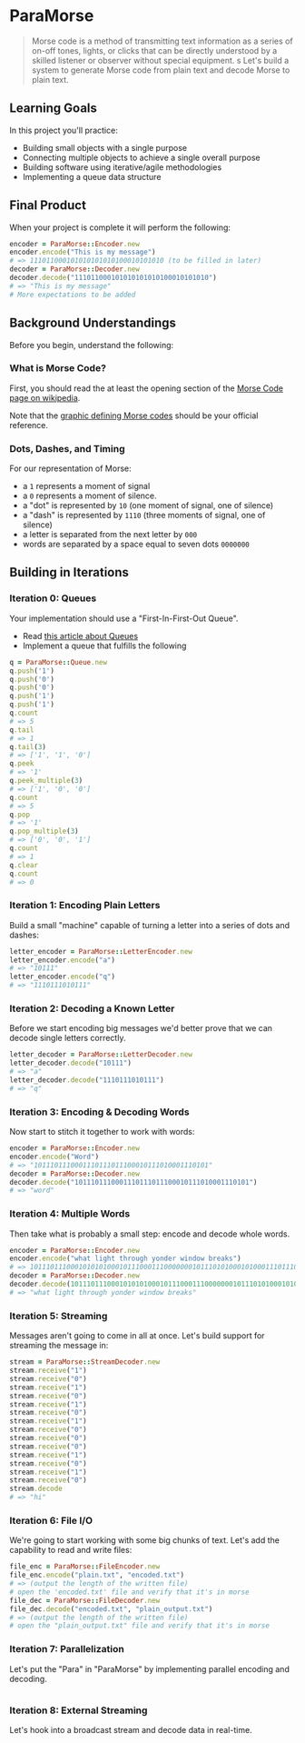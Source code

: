 # ParaMorse

> Morse code is a method of transmitting text information as a series of on-off tones, lights, or clicks that can be directly understood by a skilled listener or observer without special equipment.
s
Let's build a system to generate Morse code from plain text and decode Morse to
plain text.

## Learning Goals

In this project you'll practice:

* Building small objects with a single purpose
* Connecting multiple objects to achieve a single overall purpose
* Building software using iterative/agile methodologies
* Implementing a queue data structure

## Final Product

When your project is complete it will perform the following:

```ruby
encoder = ParaMorse::Encoder.new
encoder.encode("This is my message")
# => 111011000101010101010100010101010 (to be filled in later)
decoder = ParaMorse::Decoder.new
decoder.decode("111011000101010101010100010101010")
# => "This is my message"
# More expectations to be added
```

## Background Understandings

Before you begin, understand the following:

### What is Morse Code?

First, you should read the at least the opening section of the [Morse Code page
on wikipedia](https://en.wikipedia.org/wiki/Morse_code).

Note that the [graphic defining Morse codes](https://en.wikipedia.org/wiki/Morse_code#/media/File:International_Morse_Code.svg) should be your official reference.

### Dots, Dashes, and Timing

For our representation of Morse:

* a `1` represents a moment of signal
* a `0` represents a moment of silence.
* a "dot" is represented by `10` (one moment of signal, one of silence)
* a "dash" is represented by `1110` (three moments of signal, one of silence)
* a letter is separated from the next letter by `000`
* words are separated by a space equal to seven dots `0000000`

## Building in Iterations

### Iteration 0: Queues

Your implementation should use a "First-In-First-Out Queue".

* Read [this article about Queues](https://en.wikipedia.org/wiki/Queue_(abstract_data_type))
* Implement a queue that fulfills the following

```ruby
q = ParaMorse::Queue.new
q.push('1')
q.push('0')
q.push('0')
q.push('1')
q.push('1')
q.count
# => 5
q.tail
# => 1
q.tail(3)
# => ['1', '1', '0']
q.peek
# => '1'
q.peek_multiple(3)
# => ['1', '0', '0']
q.count
# => 5
q.pop
# => '1'
q.pop_multiple(3)
# => ['0', '0', '1']
q.count
# => 1
q.clear
q.count
# => 0
```

### Iteration 1: Encoding Plain Letters

Build a small "machine" capable of turning a letter into a series of dots and
dashes:

```ruby
letter_encoder = ParaMorse::LetterEncoder.new
letter_encoder.encode("a")
# => "10111"
letter_encoder.encode("q")
# => "1110111010111"
```

### Iteration 2: Decoding a Known Letter

Before we start encoding big messages we'd better prove that we can decode single letters
correctly.

```ruby
letter_decoder = ParaMorse::LetterDecoder.new
letter_decoder.decode("10111")
# => "a"
letter_decoder.decode("1110111010111")
# => "q"
```

### Iteration 3: Encoding & Decoding Words

Now start to stitch it together to work with words:

```ruby
encoder = ParaMorse::Encoder.new
encoder.encode("Word")
# => "1011101110001110111011100010111010001110101"
decoder = ParaMorse::Decoder.new
decoder.decode("1011101110001110111011100010111010001110101")
# => "word"
```

### Iteration 4: Multiple Words

Then take what is probably a small step: encode and decode whole words.

```ruby
encoder = ParaMorse::Encoder.new
encoder.encode("what light through yonder window breaks")
# => 1011101110001010101000101110001110000000101110101000101000111011101000101010100011100000001110001010101000101110100011101110111000101011100011101110100010101010000000111010111011100011101110111000111010001110101000100010111010000000101110111000101000111010001110101000111011101110001011101110000000111010101000101110100010001011100011101011100010101
decoder = ParaMorse::Decoder.new
decoder.decode(1011101110001010101000101110001110000000101110101000101000111011101000101010100011100000001110001010101000101110100011101110111000101011100011101110100010101010000000111010111011100011101110111000111010001110101000100010111010000000101110111000101000111010001110101000111011101110001011101110000000111010101000101110100010001011100011101011100010101)
# => "what light through yonder window breaks"
```

### Iteration 5: Streaming

Messages aren't going to come in all at once. Let's build support for streaming the message in:

```ruby
stream = ParaMorse::StreamDecoder.new
stream.receive("1")
stream.receive("0")
stream.receive("1")
stream.receive("0")
stream.receive("1")
stream.receive("0")
stream.receive("1")
stream.receive("0")
stream.receive("0")
stream.receive("0")
stream.receive("1")
stream.receive("0")
stream.receive("1")
stream.receive("0")
stream.decode
# => "hi"
```

### Iteration 6: File I/O

We're going to start working with some big chunks of text. Let's add the capability to read and write files:

```ruby
file_enc = ParaMorse::FileEncoder.new
file_enc.encode("plain.txt", "encoded.txt")
# => (output the length of the written file)
# open the 'encoded.txt' file and verify that it's in morse
file_dec = ParaMorse::FileDecoder.new
file_dec.decode("encoded.txt", "plain_output.txt")
# => (output the length of the written file)
# open the "plain_output.txt" file and verify that it's in morse
```

### Iteration 7: Parallelization

Let's put the "Para" in "ParaMorse" by implementing parallel encoding and decoding.

```ruby

```

### Iteration 8: External Streaming

Let's hook into a broadcast stream and decode data in real-time.

```ruby

```
